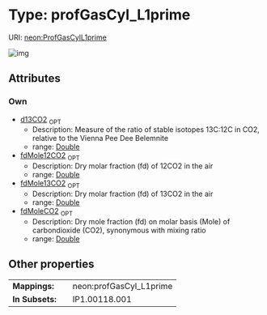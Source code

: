 
# Type: profGasCyl_L1prime




URI: [neon:ProfGasCylL1prime](https://data.neonscience.org/ProfGasCylL1prime)


![img](http://yuml.me/diagram/nofunky;dir:TB/class/[ProfGasCylL1prime&#124;fdMoleCO2:double%20%3F;fdMole12CO2:double%20%3F;fdMole13CO2:double%20%3F;d13CO2:double%20%3F])

## Attributes


### Own

 * [d13CO2](d13CO2.md)  <sub>OPT</sub>
    * Description: Measure of the ratio of stable isotopes 13C:12C in CO2, relative to the Vienna Pee Dee Belemnite
    * range: [Double](types/Double.md)
 * [fdMole12CO2](fdMole12CO2.md)  <sub>OPT</sub>
    * Description: Dry molar fraction (fd) of 12CO2 in the air
    * range: [Double](types/Double.md)
 * [fdMole13CO2](fdMole13CO2.md)  <sub>OPT</sub>
    * Description: Dry molar fraction (fd) of 13CO2 in the air
    * range: [Double](types/Double.md)
 * [fdMoleCO2](fdMoleCO2.md)  <sub>OPT</sub>
    * Description: Dry mole fraction (fd) on molar basis (Mole) of carbondioxide (CO2), synonymous with mixing ratio
    * range: [Double](types/Double.md)

## Other properties

|  |  |  |
| --- | --- | --- |
| **Mappings:** | | neon:profGasCyl_L1prime |
| **In Subsets:** | | IP1.00118.001 |

